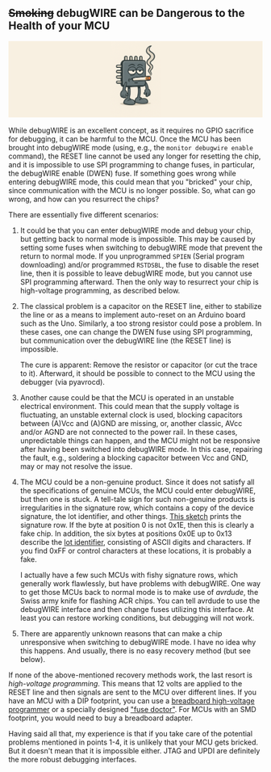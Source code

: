 ## ~~Smoking~~ debugWIRE can be Dangerous to the Health of your MCU

![Smoking IC](https://raw.githubusercontent.com/felias-fogg/pyavrocd/refs/heads/main/docs/pics/smoking_ic_breit.png)

While debugWIRE is an excellent concept, as it requires no GPIO sacrifice for debugging, it can be harmful to the MCU. Once the MCU has been brought into debugWIRE mode (using, e.g., the `monitor debugwire enable` command), the RESET line cannot be used any longer for resetting the chip, and it is impossible to use SPI programming to change fuses, in particular, the debugWIRE enable (DWEN) fuse. If something goes wrong while entering debugWIRE mode, this could mean that you "bricked" your chip, since communication with the MCU is no longer possible. So, what can go wrong, and how can you resurrect the chips?

There are essentially five different scenarios:

1) It could be that you can enter debugWIRE mode and debug your chip, but getting back to normal mode is impossible. This may be caused by setting some fuses when switching to debugWIRE mode that prevent the return to normal mode. If you unprogrammed `SPIEN` (Serial program downloading) and/or programmed `RSTDSBL`, the fuse to disable the reset line, then it is possible to leave debugWIRE mode, but you cannot use SPI programming afterward. Then the only way to resurrect your chip is high-voltage programming, as described below.

2) The classical problem is a capacitor on the RESET line, either to stabilize the line or as a means to implement auto-reset on an Arduino board such as the Uno. Similarly, a too strong resistor could pose a problem. In these cases, one can change the DWEN fuse using SPI programming, but communication over the debugWIRE line (the RESET line) is impossible. 

   The cure is apparent: Remove the resistor or capacitor (or cut the trace to it). Afterward, it should be possible to connect to the MCU using the debugger (via pyavrocd). 

3) Another cause could be that the MCU is operated in an unstable electrical environment. This could mean that the supply voltage is fluctuating, an unstable external clock is used, blocking capacitors between (A)Vcc and (A)GND are missing, or, another classic, AVcc and/or AGND are not connected to the power rail. In these cases, unpredictable things can happen, and the MCU might not be responsive after having been switched into debugWIRE mode. In this case, repairing the fault, e.g., soldering a blocking capacitor between Vcc and GND, may or may not resolve the issue. 

4) The MCU could be a non-genuine product. Since it does not satisfy all the specifications of genuine MCUs, the MCU could enter debugWIRE, but then one is stuck. A tell-tale sign for such non-genuine products is irregularities in the signature row, which contains a copy of the device signature, the lot identifier, and other things. [This sketch](https://gist.github.com/krdarrah/6e6cb94c1df015e8e9f910ae5cf85299) prints the signature row. If the byte at position 0 is not 0x1E, then this is clearly a fake chip. In addition, the six bytes at positions 0x0E up to 0x13 describe the [lot identifier](https://microchip.my.site.com/s/article/Serial-number-in-AVR---Mega-Tiny-devices), consisting of ASCII digits and characters. If you find 0xFF or control characters at these locations, it is probably a fake.

   I actually have a few such MCUs with fishy signature rows, which generally work flawlessly, but have problems with debugWIRE. One way to get those MCUs back to normal mode is to make use of *avrdude*, the Swiss army knife for flashing ACR chips. You can tell avrdude to use the debugWIRE interface and then change fuses utilizing this interface. At least you can restore working conditions, but debugging will not work.

5) There are apparently unknown reasons that can make a chip unresponsive when switching to debugWIRE mode. I have no idea why this happens. And usually, there is no easy recovery method (but see below).

If none of the above-mentioned recovery methods work, the last resort is *high-voltage programming*. This means that 12 volts are applied to the RESET line and then signals are sent to the MCU over different lines. If you have an MCU with a DIP footprint, you can use a [breadboard high-voltage programmer](https://github.com/felias-fogg/RescueAVR) or a specially designed ["fuse doctor"](https://www.tindie.com/products/fogg/rescueavr-hv-fuse-programmer-for-avrs/). For MCUs with an SMD footprint, you would need to buy a breadboard adapter.

Having said all that, my experience is that if you take care of the potential problems mentioned in points 1-4, it is unlikely that your MCU gets bricked. But it doesn't mean that it is impossible either. JTAG and UPDI are definitely the more robust debugging interfaces.